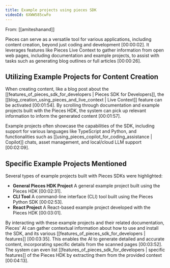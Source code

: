 ```yaml
---
title: Example projects using pieces SDK
videoId: 6XWW585cwFo
---
```


From: [[amiteshanand]] <br/> 

Pieces can serve as a versatile tool for various applications, including content creation, beyond just coding and development <a class="yt-timestamp" data-t="00:00:02">[00:00:02]</a>. It leverages features like Pieces Live Context to gather information from open web pages, including documentation and example projects, to assist with tasks such as generating blog outlines or full articles <a class="yt-timestamp" data-t="00:00:26">[00:00:26]</a>.

## Utilizing Example Projects for Content Creation

When creating content, like a blog post about the [[features_of_pieces_sdk_for_developers | Pieces SDK for Developers]], the [[blog_creation_using_pieces_and_live_context | Live Context]] feature can be activated <a class="yt-timestamp" data-t="00:01:54">[00:01:54]</a>. By scrolling through documentation and example projects built with the Pieces HDK, the system can pick up relevant information to inform the generated content <a class="yt-timestamp" data-t="00:01:57">[00:01:57]</a>.

Example projects often showcase the capabilities of the SDK, including support for various languages like TypeScript and Python, and functionalities such as [[using_pieces_copilot_for_coding_assistance | Copilot]] chats, asset management, and local/cloud LLM support <a class="yt-timestamp" data-t="00:02:09">[00:02:09]</a>.

## Specific Example Projects Mentioned

Several types of example projects built with Pieces SDKs were highlighted:

*   **General Pieces HDK Project** A general example project built using the Pieces HDK <a class="yt-timestamp" data-t="00:02:31">[00:02:31]</a>.
*   **CLI Tool** A command-line interface (CLI) tool built using the Pieces Python SDK <a class="yt-timestamp" data-t="00:02:53">[00:02:53]</a>.
*   **React Project** A React-based example project developed with the Pieces HDK <a class="yt-timestamp" data-t="00:03:01">[00:03:01]</a>.

By interacting with these example projects and their related documentation, Pieces' AI can gather contextual information about how to use and install the SDK, and its various [[features_of_pieces_sdk_for_developers | features]] <a class="yt-timestamp" data-t="00:03:35">[00:03:35]</a>. This enables the AI to generate detailed and accurate content, incorporating specific details from the scanned pages <a class="yt-timestamp" data-t="00:03:52">[00:03:52]</a>. The system can even list [[features_of_pieces_sdk_for_developers | specific features]] of the Pieces HDK by extracting them from the provided context <a class="yt-timestamp" data-t="00:04:13">[00:04:13]</a>.